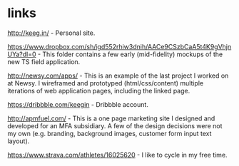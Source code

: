 # links

http://keeg.in/ - Personal site. 

https://www.dropbox.com/sh/igd552rhiw3dnih/AACe9CSzbCaA5t4K9gVhjnUYa?dl=0 - This folder contains a few early (mid-fidelity) mockups of the new TS field application.

http://newsy.com/apps/ - This is an example of the last project I worked on at Newsy. I wireframed and prototyped (html/css/content) multiple iterations of web application pages, including the linked page. 

https://dribbble.com/keegin - Dribbble account. 

http://apmfuel.com/ - This is a one page marketing site I designed and developed for an MFA subsidiary. A few of the design decisions were not my own (e.g. branding, background images, customer form input text layout). 

https://www.strava.com/athletes/16025620 - I like to cycle in my free time. 

